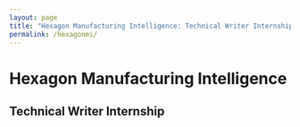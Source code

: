 ```yaml
---
layout: page
title: "Hexagon Manufacturing Intelligence: Technical Writer Internship"
permalink: /hexagonmi/
---
```


# Hexagon Manufacturing Intelligence
## Technical Writer Internship

